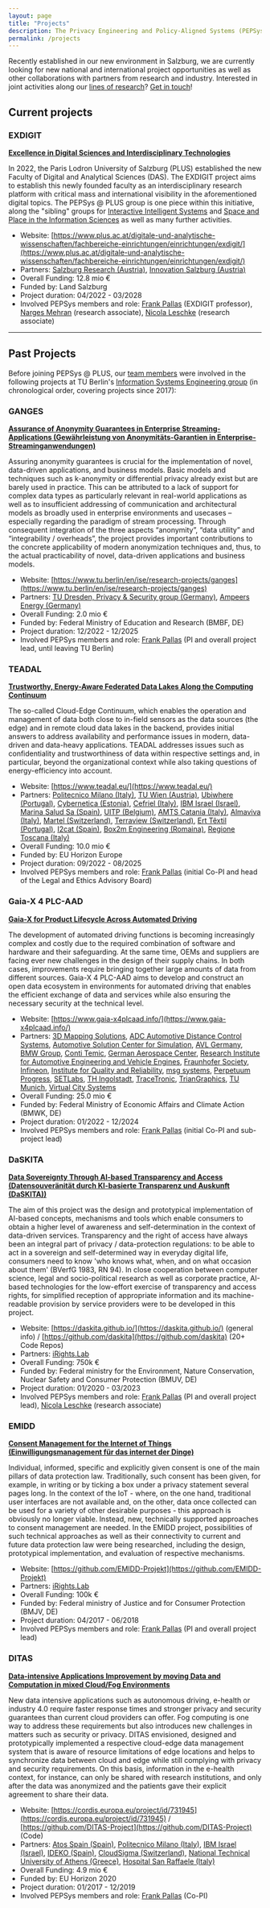 ```yaml
---
layout: page
title: "Projects"
description: The Privacy Engineering and Policy-Aligned Systems (PEPSys) group at Paris Lodron University of Salzburg is doing interdisciplinary research that bridges the gap between real-world technical givens and legal and policy-related regulations.
permalink: /projects
---
```


Recently established in our new environment in Salzburg, we are currently looking for new national and international project opportunities as well as other collaborations with partners from research and industry. Interested in joint activities along our [lines of research](/research)? [Get in touch](mailto:frank.pallas@plus.ac.at)!

## Current projects

### EXDIGIT 

[**Excellence in Digital Sciences and Interdisciplinary Technologies**](https://www.plus.ac.at/digital-and-analytical-sciences/fachbereiche-einrichtungen/einrichtungen/exdigit/?lang=en)

In 2022, the Paris Lodron University of Salzburg (PLUS) established the new Faculty of Digital and Analytical Sciences (DAS). The EXDIGIT project aims to establish this newly founded faculty as an interdisciplinary research platform with critical mass and international visibility in the aforementioned digital topics. The PEPSys @ PLUS group is one piece within this initiative, along the "sibling" groups for [Interactive Intelligent Systems](https://christinebauer.eu/) and [Space and Place in the Information Sciences](https://www.space-and-place.net/) as well as many further activities.

* Website: [https://www.plus.ac.at/digitale-und-analytische-wissenschaften/fachbereiche-einrichtungen/einrichtungen/exdigit/](https://www.plus.ac.at/digitale-und-analytische-wissenschaften/fachbereiche-einrichtungen/einrichtungen/exdigit/)
* Partners: [Salzburg Research (Austria)](https://www.salzburgresearch.at/), [Innovation Salzburg (Austria)](https://www.innovation-salzburg.at/)
* Overall Funding: 12.8 mio €
* Funded by: Land Salzburg
* Project duration: 04/2022 - 03/2028
* Involved PEPSys members and role: [Frank Pallas](/team/fp) (EXDIGIT professor), [Narges Mehran](/team/nm) (research associate), [Nicola Leschke](/team/nl) (research associate)


---



## Past Projects

Before joining PEPSys @ PLUS, our [team members](/team) were involved in the following projects at TU Berlin's [Information Systems Engineering group](https://www.tu.berlin/ise) (in chronological order, covering projects since 2017):

### GANGES

[**Assurance of Anonymity Guarantees in Enterprise Streaming-Applications (Gewährleistung von Anonymitäts-Garantien in Enterprise-Streaminganwendungen)**](https://www.tu.berlin/en/ise/research-projects/ganges)

Assuring anonymity guarantees is crucial for the implementation of novel, data-driven applications, and business models. Basic models and techniques such as k-anonymity or differential privacy already exist but are barely used in practice. This can be attributed to a lack of support for complex data types as particularly relevant in real-world applications as well as to insufficient addressing of communication and architectural models as broadly used in enterprise environments and usecases – especially regarding the paradigm of stream processing. Through consequent integration of the three aspects “anonymity”, “data utility” and “integrability / overheads”, the project provides important contributions to the concrete applicability of modern anonymization techniques and, thus, to the actual practicability of novel, data-driven applications and business models.

* Website: [https://www.tu.berlin/en/ise/research-projects/ganges](https://www.tu.berlin/en/ise/research-projects/ganges)
* Partners: [TU Dresden, Privacy & Security group (Germany)](https://tu-dresden.de/ing/informatik/sya/ps), [Ampeers Energy (Germany)](https://www.ampeersenergy.de/)
* Overall Funding: 2.0 mio €
* Funded by: Federal Ministry of Education and Research (BMBF, DE)
* Project duration: 12/2022 - 12/2025
* Involved PEPSys members and role: [Frank Pallas](/team/fp) (PI and overall project lead, until leaving TU Berlin)

### TEADAL

[**Trustworthy, Energy-Aware Federated Data Lakes Along the Computing Continuum**](https://www.teadal.eu/)

The so-called Cloud-Edge Continuum, which enables the operation and management of data both close to in-field sensors as the data sources (the edge) and in remote cloud data lakes in the backend, provides initial answers to address availability and performance issues in modern, data-driven and data-heavy applications. TEADAL addresses issues such as confidentiality and trustworthiness of data within respective settings and, in particular, beyond the organizational context while also taking questions of energy-efficiency into account.

* Website: [https://www.teadal.eu/](https://www.teadal.eu/)
* Partners: [Politecnico Milano (Italy)](https://www.deib.polimi.it/eng/home-page), [TU Wien (Austria)](https://dsg.tuwien.ac.at/), [Ubiwhere (Portugal)](https://www.ubiwhere.com/), [Cybernetica (Estonia)](https://cyber.ee/), [Cefriel (Italy)](https://www.cefriel.com/), [IBM Israel (Israel)](https://www.ibm.com/), [Marina Salud Sa (Spain)](https://www.marinasalud.es/), [UITP (Belgium)](https://www.uitp.org/), [AMTS Catania (Italy)](https://www.amts.ct.it/), [Almaviva (Italy)](https://www.almaviva.it/it_IT/), [Martel (Switzerland)](https://www.martel-innovate.com/), [Terraview (Switzerland)](https://www.terraview.co/), [Ert Têxtil (Portugal)](https://www.ertgrupo.com/), [I2cat (Spain)](https://i2cat.net/), [Box2m Engineering (Romaina)](http://www.box2m.com/home), [Regione Toscana (Italy)](https://www.regione.toscana.it/)
* Overall Funding: 10.0 mio €
* Funded by: EU Horizon Europe
* Project duration: 09/2022 - 08/2025
* Involved PEPSys members and role: [Frank Pallas](/team/fp) (initial Co-PI and head of the Legal and Ethics Advisory Board)

### Gaia-X 4 PLC-AAD

[**Gaia-X for Product Lifecycle Across Automated Driving**](https://www.gaia-x4plcaad.info/)

The development of automated driving functions is becoming increasingly complex and costly due to the required combination of software and hardware and their safeguarding. At the same time, OEMs and suppliers are facing ever new challenges in the design of their supply chains. In both cases, improvements require bringing together large amounts of data from different sources. Gaia-X 4 PLC-AAD aims to develop and construct an open data ecosystem in environments for automated driving that enables the efficient exchange of data and services while also ensuring the necessary security at the technical level.

* Website: [https://www.gaia-x4plcaad.info/](https://www.gaia-x4plcaad.info/)
* Partners: [3D Mapping Solutions](https://www.3d-mapping.de/), [ADC Automotive Distance Control Systems](https://www.continental-automotive.com/en.html), [Automotive Solution Center for Simulation](https://www.asc-s.de), [AVL Germany](https://www.avl.com/en-at/locations/avl-deutschland-gmbh), [BMW Group](https://www.bmwgroup.com), [Conti Temic](https://www.continental-automotive.com/en/microsites/laboratories/germany/ql-ing-_-emc-lab.html), [German Aerospace Center](https://www.dlr.de), [Research Institute for Automotive Engineering and Vehicle Engines](https://www.fkfs.de/en/), [Fraunhofer Society](https://www.fraunhofer.de/), [Infineon](https://www.infineon.com), [Institute for Quality and Reliability](https://www.world-class-quality.com), [msg systems](https://www.msg.group), [Perpetuum Progress](https://perpetuum-progress.io/), [SETLabs](https://www.setlabs.de/), [TH Ingolstadt](https://www.thi.de/), [TraceTronic](https://www.tracetronic.de/), [TrianGraphics](https://triangraphics.de/), [TU Munich](https://www.tum.de/), [Virtual City Systems](https://vc.systems/)
* Overall Funding: 25.0 mio €
* Funded by: Federal Ministry of Economic Affairs and Climate Action (BMWK, DE)
* Project duration: 01/2022 - 12/2024
* Involved PEPSys members and role: [Frank Pallas](/team/fp) (initial Co-PI and sub-project lead)

### DaSKITA

[**Data Sovereignty Through AI-based Transparency and Access (Datensouveränität durch KI-basierte Transparenz und Auskunft (DaSKITA))**](https://daskita.github.io/)

The aim of this project was the design and prototypical implementation of AI-based concepts, mechanisms and tools which enable consumers to obtain a higher level of awareness and self-determination in the context of data-driven services. Transparency and the right of access have always been an integral part of privacy / data-protection regulations: to be able to act in a sovereign and self-determined way in everyday digital life, consumers need to know 'who knows what, when, and on what occasion about them' (BVerfG 1983, RN 94). In close cooperation between computer science, legal and socio-political research as well as corporate practice, AI-based technologies for the low-effort exercise of transparency and access rights, for simplified reception of appropriate information and its machine-readable provision by service providers were to be developed in this project. 

* Website: [https://daskita.github.io/](https://daskita.github.io/) (general info) / [https://github.com/daskita](https://github.com/daskita) (20+ Code Repos)
* Partners: [iRights.Lab](https://www.irights-lab.de/)
* Overall Funding: 750k €
* Funded by: Federal ministry for the Environment, Nature Conservation, Nuclear Safety and Consumer Protection (BMUV, DE)
* Project duration: 01/2020 - 03/2023
* Involved PEPSys members and role: [Frank Pallas](/team/fp) (PI and overall project lead), [Nicola Leschke](/team/nl) (research associate)


### EMIDD

[**Consent Management for the Internet of Things (Einwilligungsmanagement für das internet der Dinge)**](https://github.com/EMIDD-Projekt)

Individual, informed, specific and explicitly given consent is one of the main pillars of data protection law. Traditionally, such consent has been given, for example, in writing or by ticking a box under a privacy statement several pages long. In the context of the IoT - where, on the one hand, traditional user interfaces are not available and, on the other, data once collected can be used for a variety of other desirable purposes - this approach is obviously no longer viable. Instead, new, technically supported approaches to consent management are needed. In the EMIDD project, possibilities of such technical approaches as well as their connectivity to current and future data protection law were being researched, including the design, prototypical implementation, and evaluation of respective mechanisms.

* Website: [https://github.com/EMIDD-Projekt](https://github.com/EMIDD-Projekt)
* Partners: [iRights.Lab](https://www.irights-lab.de/)
* Overall Funding: 100k €
* Funded by: Federal ministry of Justice and for Consumer Protection (BMJV, DE)
* Project duration: 04/2017 - 06/2018
* Involved PEPSys members and role: [Frank Pallas](/team/fp) (PI and overall project lead)

### DITAS

[**Data-intensive Applications Improvement by moving Data and Computation in mixed Cloud/Fog Environments**](https://cordis.europa.eu/project/id/731945)

New data intensive applications such as autonomous driving, e-health or industry 4.0 require faster response times and stronger privacy and security guarantees than current cloud providers can offer. Fog computing is one way to address these requirements but also introduces new challenges in matters such as security or privacy. DITAS envisioned, designed and prototypically implemented a respective cloud-edge data management system that is aware of resource limitations of edge locations and helps to synchronize data between cloud and edge while still complying with privacy and security requirements. On this basis, information in the e-health context, for instance, can only be shared with research institutions, and only after the data was anonymized and the patients gave their explicit agreement to share their data.

* Website: [https://cordis.europa.eu/project/id/731945](https://cordis.europa.eu/project/id/731945) / [https://github.com/DITAS-Project](https://github.com/DITAS-Project) (Code)
* Partners: [Atos Spain (Spain)](https://atos.net/es/spain), [Politecnico Milano (Italy)](https://www.deib.polimi.it/eng/home-page), [IBM Israel (Israel)](https://www.ibm.com/), [IDEKO (Spain)](https://www.ideko.es), [CloudSigma (Switzerland)](https://www.cloudsigma.com/), [National Technical University of Athens (Greece)](https://www.iccs.gr/), [Hospital San Raffaele (Italy)](https://www.hsr.it/)
* Overall Funding: 4.9 mio €
* Funded by: EU Horizon 2020
* Project duration: 01/2017 - 12/2019
* Involved PEPSys members and role: [Frank Pallas](/team/fp) (Co-PI)

<!---
### 

[**xx**]()

abc

* Website: []()
* Partners:
* Overall Funding:
* Funded by: 
* Project duration: 
* Involved PEPSys members and role: [Frank Pallas](/team/fp)

--->


